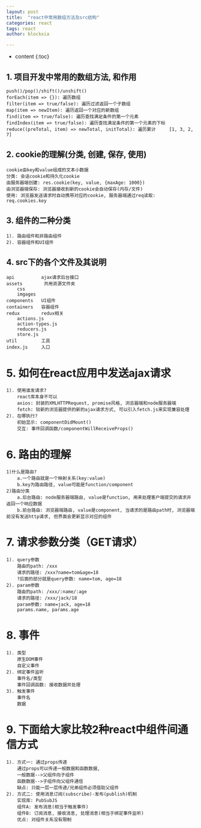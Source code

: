 ```yaml
---
layout: post
title:  "react中常用数组方法及src结构"
categories: react
tags: react
author: blockxia

---
```


* content
{:toc}


## 1. 项目开发中常用的数组方法, 和作用
	push()/pop()/shift()/unshift()
	forEach(item => {}): 遍历数组
	filter(item => true/false): 遍历过滤返回一个子数组
	map(item => newItem): 遍历返回一个对应的新数组
	find(item => true/false): 遍历查找满足条件的第一个元素
	findIndex(item => true/false): 遍历查找满足条件的第一个元素的下标
	reduce((preTotal, item) => newTotal, initTotal): 遍历累计     [1, 3, 2, 7]


## 2. cookie的理解(分类, 创建, 保存, 使用)
	cookie由key和value组成的文本小数据
	分类: 会话cookie和持久化cookie
	由服务器端创建: res.cookie(key, value, {maxAge: 1000})
	由浏览器端保存: 浏览器接收到新的cookie会自动保存(内存/文件)
	使用: 浏览器发送请求时自动携带对应的cookie, 服务器端通过req读取: req.cookies.key

## 3. 组件的二种分类
	1). 路由组件和非路由组件
	2). 容器组件和UI组件

## 4. src下的各个文件及其说明
	api          ajax请求后台接口
	assets        共用资源文件夹
		css
		imgages
	components   UI组件
	containers   容器组件
	redux        redux相关
		actions.js
		action-types.js
		reducers.js
		store.js
	util         工具
	index.js     入口

# 5. 如何在react应用中发送ajax请求
	1). 使用谁发请求?
		react库本身不可以
		axios: 封装的XMLHTTPRequest, promise风格, 浏览器端和node服务器端
		fetch: 较新的浏览器提供的新的ajax请求方式, 可以引入fetch.js来实现兼容处理
	2). 在哪执行?
		初始显示: componentDidMount()
		交互: 事件回调函数/componentWillReceiveProps()

# 6. 路由的理解
	1)什么是路由?
		a.一个路由就是一个映射关系(key:value)
		b.key为路由路径, value可能是function/component
	2)路由分类
		a.后台路由: node服务器端路由, value是function, 用来处理客户端提交的请求并返回一个响应数据
		b.前台路由: 浏览器端路由, value是component, 当请求的是路由path时, 浏览器端前没有发送http请求, 但界面会更新显示对应的组件

# 7. 请求参数分类（GET请求）
	1). query参数
		路由的path: /xxx
		请求的路径: /xxx?name=tom&age=18
		?后面的部分就是query参数: name=tom, age=18
	2). param参数
		路由的path: /xxx/:name/:age
		请求的路径: /xxx/jack/18
		param参数: name=jack, age=18
		params.name, params.age
# 8. 事件
	1). 类型
		原生DOM事件
		自定义事件
	2). 绑定事件监听
		事件名/类型
		事件回调函数: 接收数据并处理
	3). 触发事件
		事件名
		数据

# 9. 下面给大家比较2种react中组件间通信方式
	1). 方式一: 通过props传递
		通过props可以传递一般数据和函数数据,
		一般数据-->父组件向子组件
		函数数据-->子组件向父组件通信
		缺点: 只能一层一层传递/兄弟组件必须借助父组件
	2). 方式二: 使用消息订阅(subscribe)-发布(publish)机制
		实现库: PubSubJS
		组件A: 发布消息(相当于触发事件)
		组件B: 订阅消息, 接收消息, 处理消息(相当于绑定事件监听)
		优点: 对组件关系没有限制